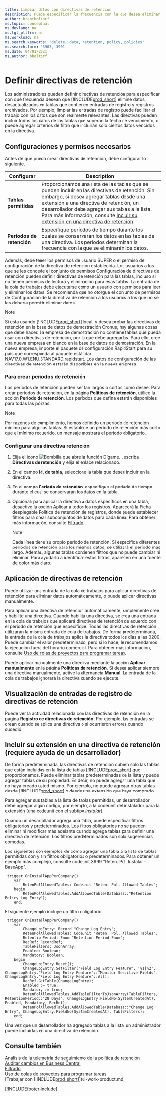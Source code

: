 ```yaml
---
title: Limpiar datos con directivas de retención
description: Puede especificar la frecuencia con la que desea eliminar ciertos tipos de datos.
author: brentholtorf
ms.topic: conceptual
ms.devlang: na
ms.tgt_pltfrm: na
ms.workload: na
ms.search.keywords: 'delete, data, retention, policy, policies'
ms.search.form: '3903, 3901'
ms.date: 04/01/2021
ms.author: bholtorf
---
```

# Definir directivas de retención
Los administradores pueden definir directivas de retención para especificar con qué frecuencia desean que [!INCLUDE[prod_short](includes/prod_short.md)] elimine datos desactualizados en tablas que contienen entradas de registro y registros archivados. Por ejemplo, limpiar las entradas de registro puede facilitar el trabajo con los datos que son realmente relevantes. Las directivas pueden incluir todos los datos de las tablas que superan la fecha de vencimiento, o puede agregar criterios de filtro que incluirán solo ciertos datos vencidos en la directiva. 

## Configuraciones y permisos necesarios
Antes de que pueda crear directivas de retención, debe configurar lo siguiente.

|Configurar  |Description  |
|---------|---------|
|**Tablas permitidas**     |Proporcionamos una lista de las tablas que se pueden incluir en las directivas de retención. Sin embargo, si desea agregar tablas desde una extensión a una directiva de retención, un desarrollador debe agregar sus tablas a la lista. Para más información, consulte [Incluir su extensión en una directiva de retención](admin-data-retention-policies.md#including-your-extension-in-a-retention-policy-requires-help-from-a-developer).          |
|**Períodos de retención**     |Especifique períodos de tiempo durante los cuales se conservarán los datos en las tablas de una directiva. Los períodos determinan la frecuencia con la que se eliminarán los datos.         |

Además, debe tener los permisos de usuario SUPER o el permiso de configuración de la directiva de retención establecida. Los usuarios a los que se les concede el conjunto de permisos Configuración de directivas de retención pueden definir directivas de retención para las tablas, incluso si no tienen permisos de lectura y eliminación para esas tablas. La entrada de la cola de trabajos debe ejecutarse como un usuario con permisos para leer y eliminar los datos. Se recomienda que no otorgue el conjunto de permisos de Configuración de la directiva de retención a los usuarios a los que no se les debería permitir eliminar datos.

> [!NOTE]
> Si esta usando [!INCLUDE[prod_short](includes/prod_short.md)] local, y desea probar las directivas de retención en la base de datos de demostración Cronus, hay algunas cosas que debe hacer. La empresa de demostración no contiene tablas que pueda usar con directivas de retención, por lo que debe agregarlas. Para ello, cree una nueva empresa en blanco en la base de datos de demostración. En la nueva empresa, importe el paquete de configuración RapidStart para su país que corresponda al paquete estándar NAV17.0.W1.ENU.STANDARD.rapidstart. Los datos de configuración de las directivas de retención estarán disponibles en la nueva empresa.

### Para crear períodos de retención
Los períodos de retención pueden ser tan largos o cortos como desee. Para crear períodos de retención, en la página **Políticas de retención**, utilice la acción **Periodo de retención**. Los períodos que defina estarán disponibles para todas las pólizas.

> [!NOTE]
> Por razones de cumplimiento, hemos definido un período de retención mínimo para algunas tablas. Si establece un período de retención más corto que el mínimo requerido, un mensaje mostrará el período obligatorio.

### Configurar una directiva retención
1. Elija el icono ![Bombilla que abre la función Dígame.](media/ui-search/search_small.png "Dígame qué desea hacer") , escriba **Directivas de retención** y elija el enlace relacionado.
2. En el campo **Id. de tabla**, seleccione la tabla que desee incluir en la directiva.
3. En el campo **Periodo de retención**, especifique el período de tiempo durante el cual se conservarán los datos en la tabla.
4. Opcional: para aplicar la directiva a datos específicos en una tabla, desactive la opción Aplicar a todos los registros. Aparecerá la Ficha desplegable Política de retención de registros, donde puede establecer filtros para crear subconjuntos de datos para cada línea. Para obtener más información, consulte [Filtrado](ui-enter-criteria-filters.md#filtering).

   > [!NOTE]
   > Cada línea tiene su propio período de retención. Si especifica diferentes períodos de retención para los mismos datos, se utilizará el período más largo. Además, algunas tablas contienen filtros que no puede cambiar ni eliminar. Para ayudarlo a identificar estos filtros, aparecen en una fuente de color más claro.

## Aplicación de directivas de retención
Puede utilizar una entrada de la cola de trabajos para aplicar directivas de retención para eliminar datos automáticamente, o puede aplicar directivas manualmente.

Para aplicar una directiva de retención automáticamente, simplemente cree y habilite una directiva. Cuando habilita una directiva, se crea una entrada en la cola de trabajos que aplicará directivas de retención de acuerdo con el período de retención que especifique. Todas las directivas de retención utilizarán la misma entrada de cola de trabajos. De forma predeterminada, la entrada de la cola de trabajos aplica la directiva todos los días a las 0200. Puede cambiar el valor predeterminado, pero si lo hace, le recomendamos la ejecución fuera del horario comercial. Para obtener más información, consulte [Uso de colas de proyectos para programar tareas](admin-job-queues-schedule-tasks.md). 

Puede aplicar manualmente una directiva mediante la acción **Aplicar manualmente** en la página **Políticas de retención**. Si desea aplicar siempre una directiva manualmente, active la alternancia **Manual**. La entrada de la cola de trabajos ignorará la directiva cuando se ejecute.

## Visualización de entradas de registro de directivas de retención
Puede ver la actividad relacionada con las directivas de retención en la página **Registro de directivas de retención**. Por ejemplo, las entradas se crean cuando se aplica una directiva o si ocurrieron errores cuando sucedió. 

## Incluir su extensión en una directiva de retención (requiere ayuda de un desarrollador)
De forma predeterminada, las directivas de retención cubren solo las tablas que están incluidas en la lista de tablas [!INCLUDE[prod_short](includes/prod_short.md)] que proporcionamos. Puede eliminar tablas predeterminadas de la lista y puede agregar tablas de su propiedad. Es decir, no puede agregar una tabla que no haya creado usted mismo. Por ejemplo, no puede agregar otras tablas desde [!INCLUDE[prod_short](includes/prod_short.md)] o desde una extensión que haya comprado.

Para agregar sus tablas a la lista de tablas permitidas, un desarrollador debe agregar algún código, por ejemplo, a la codeunit del instalador para la extensión (una codeunit con el subtipo *instalar*). 

Cuando un desarrollador agrega una tabla, puede especificar filtros obligatorios y predeterminados. Los filtros obligatorios no se pueden eliminar ni modificar más adelante cuando agrega tablas para definir una directiva de retención. Los filtros predeterminados son solo sugerencias cómodas.

Los siguientes son ejemplos de cómo agregar una tabla a la lista de tablas permitidas con y sin filtros obligatorios o predeterminados. Para obtener un ejemplo más complejo, consulte codeunit 3999 "Reten. Pol. Instalar - BaseApp". 

```al
 trigger OnInstallAppPerCompany()
    var
        RetenPolAllowedTables: Codeunit "Reten. Pol. Allowed Tables";
    begin
        RetenPolAllowedTables.AddAllowedTable(Database::"Retention Policy Log Entry");
    end;
```

El siguiente ejemplo incluye un filtro obligatorio.

```al
 trigger OnInstallAppPerCompany()
    var
        ChangeLogEntry: Record "Change Log Entry";
        RetenPolAllowedTables: Codeunit "Reten. Pol. Allowed Tables";
        RetentionPeriod: Enum "Retention Period Enum";
        RecRef: RecordRef;
        TableFilters: JsonArray;
        Enabled: Boolean;
        Mandatory: Boolean;
    begin
        ChangeLogEntry.Reset();
        ChangeLogEntry.SetFilter("Field Log Entry Feature", '%1|%2', ChangeLogEntry."Field Log Entry Feature"::"Monitor Sensitive Fields", ChangeLogEntry."Field Log Entry Feature"::All);
        RecRef.GetTable(ChangeLogEntry);
        Enabled := true;
        Mandatory := true;
        RetenPolAllowedTables.AddTableFilterToJsonArray(TableFilters, RetentionPeriod::"28 Days", ChangeLogEntry.FieldNo(SystemCreatedAt), Enabled, Mandatory, RecRef);
        RetenPolAllowedTables.AddAllowedTable(Database::"Change Log Entry", ChangeLogEntry.FieldNo(SystemCreatedAt), TableFilters);
    end;
```

Una vez que un desarrollador ha agregado tablas a la lista, un administrador puede incluirlas en una directiva de retención. 

## Consulte también

[Análisis de la telemetría de seguimiento de la política de retención](/dynamics365/business-central/dev-itpro/administration/telemetry-retention-policy-trace)  
[Auditar cambios en Business Central](across-log-changes.md)  
[Filtrado](ui-enter-criteria-filters.md#filtering)  
[Uso de colas de proyectos para programar tareas](admin-job-queues-schedule-tasks.md)  
[Trabajar con [!INCLUDE[prod_short](includes/prod_short.md)]](ui-work-product.md)  

[!INCLUDE[footer-include](includes/footer-banner.md)]